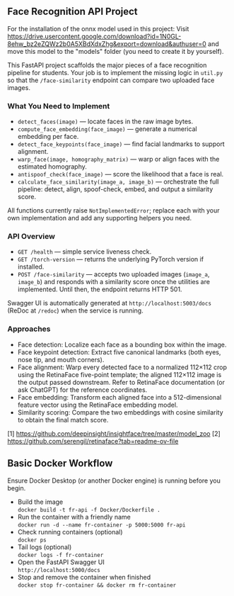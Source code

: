 ## Face Recognition API Project

For the installation of the onnx model used in this project:
Visit https://drive.usercontent.google.com/download?id=1N0GL-8ehw_bz2eZQWz2b0A5XBdXdxZhg&export=download&authuser=0 and move this model to the "models" folder (you need to create it by yourself).

This FastAPI project scaffolds the major pieces of a face recognition pipeline for students. Your job is to implement the missing logic in `util.py` so that the `/face-similarity` endpoint can compare two uploaded face images.

### What You Need to Implement
- `detect_faces(image)` — locate faces in the raw image bytes.
- `compute_face_embedding(face_image)` — generate a numerical embedding per face.
- `detect_face_keypoints(face_image)` — find facial landmarks to support alignment.
- `warp_face(image, homography_matrix)` — warp or align faces with the estimated homography.
- `antispoof_check(face_image)` — score the likelihood that a face is real.
- `calculate_face_similarity(image_a, image_b)` — orchestrate the full pipeline: detect, align, spoof-check, embed, and output a similarity score.

All functions currently raise `NotImplementedError`; replace each with your own implementation and add any supporting helpers you need.

### API Overview
- `GET /health` — simple service liveness check.
- `GET /torch-version` — returns the underlying PyTorch version if installed.
- `POST /face-similarity` — accepts two uploaded images (`image_a`, `image_b`) and responds with a similarity score once the utilities are implemented. Until then, the endpoint returns HTTP 501.

Swagger UI is automatically generated at `http://localhost:5003/docs` (ReDoc at `/redoc`) when the service is running.

### Approaches
- Face detection: Localize each face as a bounding box within the image.
- Face keypoint detection: Extract five canonical landmarks (both eyes, nose tip, and mouth corners).
- Face alignment: Warp every detected face to a normalized 112×112 crop using the RetinaFace five-point template; the aligned 112×112 image is the output passed downstream. Refer to RetinaFace documentation (or ask ChatGPT) for the reference coordinates.
- Face embedding: Transform each aligned face into a 512-dimensional feature vector using the RetinaFace embedding model.
- Similarity scoring: Compare the two embeddings with cosine similarity to obtain the final match score.

[1] https://github.com/deepinsight/insightface/tree/master/model_zoo
[2] https://github.com/serengil/retinaface?tab=readme-ov-file

## Basic Docker Workflow

Ensure Docker Desktop (or another Docker engine) is running before you begin.

- Build the image  
  `docker build -t fr-api -f Docker/Dockerfile .`
- Run the container with a friendly name  
  `docker run -d --name fr-container -p 5000:5000 fr-api`
- Check running containers (optional)  
  `docker ps`
- Tail logs (optional)  
  `docker logs -f fr-container`
- Open the FastAPI Swagger UI  
  `http://localhost:5000/docs`
- Stop and remove the container when finished  
  `docker stop fr-container && docker rm fr-container`
